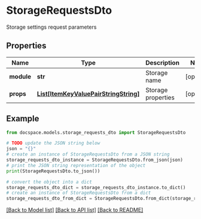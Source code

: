 # StorageRequestsDto

Storage settings request parameters

## Properties

Name | Type | Description | Notes
------------ | ------------- | ------------- | -------------
**module** | **str** | Storage name | [optional] 
**props** | [**List[ItemKeyValuePairStringString]**](ItemKeyValuePairStringString.md) | Storage properties | [optional] 

## Example

```python
from docspace.models.storage_requests_dto import StorageRequestsDto

# TODO update the JSON string below
json = "{}"
# create an instance of StorageRequestsDto from a JSON string
storage_requests_dto_instance = StorageRequestsDto.from_json(json)
# print the JSON string representation of the object
print(StorageRequestsDto.to_json())

# convert the object into a dict
storage_requests_dto_dict = storage_requests_dto_instance.to_dict()
# create an instance of StorageRequestsDto from a dict
storage_requests_dto_from_dict = StorageRequestsDto.from_dict(storage_requests_dto_dict)
```
[[Back to Model list]](../README.md#documentation-for-models) [[Back to API list]](../README.md#documentation-for-api-endpoints) [[Back to README]](../README.md)


